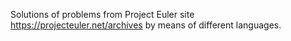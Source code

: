 Solutions of problems from Project Euler site https://projecteuler.net/archives by means of different languages.
